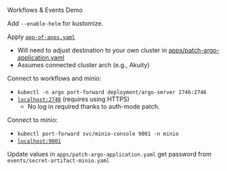 Workflows & Events Demo

Add `--enable-helm` for kustomize.

Apply [`app-of-apps.yaml`](./app-of-apps.yaml)
- Will need to adjust destination to your own cluster in [apps/patch-argo-application.yaml](./apps/patch-argo-application.yaml)
- Assumes connected cluster arch (e.g., Akuity)

Connect to workflows and minio:
- `kubectl -n argo port-forward deployment/argo-server 2746:2746`
- [`localhost:2748`](https://localhost:2748) (requires using HTTPS)
  - No log in required thanks to auth-mode patch.

Connect to minio:
- `kubectl port-forward svc/minio-console 9001 -n minio`
- [`localhost:9001`](http://localhost:9001)

Update values in `apps/patch-argo-application.yaml`
get password from `events/secret-artifact-minio.yaml`
